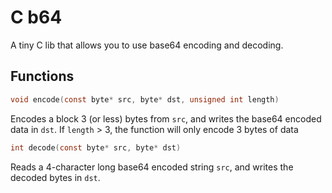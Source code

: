 # C b64

A tiny C lib that allows you to use base64 encoding and decoding.

## Functions

```C
void encode(const byte* src, byte* dst, unsigned int length)
```
Encodes a block 3 (or less) bytes from `src`, and writes
the base64 encoded data in `dst`. If `length` > 3, the function
will only encode 3 bytes of data

```C
int decode(const byte* src, byte* dst)
```
Reads a 4-character long base64 encoded string `src`, and writes the
decoded bytes in `dst`.